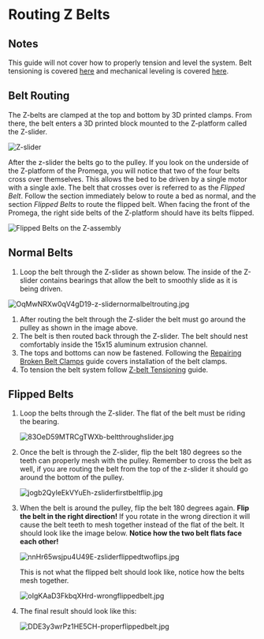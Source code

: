 # Routing Z Belts

## Notes

This guide will not cover how to properly tension and level the system. Belt tensioning is covered [here](belt-tensioning.md) and mechanical leveling is covered [here](mechanical-bed-leveling.md).

## Belt Routing

The Z-belts are clamped at the top and bottom by 3D printed clamps. From there, the belt enters a 3D printed block mounted to the Z-platform called the Z-slider.

![Z-slider](../.gitbook/assets/unyfc5q5yhxmiplc-z-slider.jpg)

After the z-slider the belts go to the pulley. If you look on the underside of the Z-platform of the Promega, you will notice that two of the four belts cross over themselves. This allows the bed to be driven by a single motor with a single axle. The belt that crosses over is referred to as the _Flipped Belt_. Follow the section immediately below to route a bed as normal, and the section _Flipped Belts_ to route the flipped belt. When facing the front of the Promega, the right side belts of the Z-platform should have its belts flipped.

![Flipped Belts on the Z-assembly](../.gitbook/assets/ueredp4tlweemr8t-flippedbelts.jpg)

## Normal Belts

1. Loop the belt through the Z-slider as shown below. The inside of the Z-slider contains bearings that allow the belt to smoothly slide as it is being driven.

![OqMwNRXw0qV4gD19-z-slidernormalbeltrouting.jpg](../.gitbook/assets/oqmwnrxw0qv4gd19-z-slidernormalbeltrouting.jpg)

1. After routing the belt through the Z-slider the belt must go around the pulley as shown in the image above.
2. The belt is then routed back through the Z-slider. The belt should nest comfortably inside the 15x15 aluminum extrusion channel.
3. The tops and bottoms can now be fastened. Following the [Repairing Broken Belt Clamps](install-uninstall/belt-clamps.md) guide covers installation of the belt clamps. 
4. To tension the belt system follow [Z-belt Tensioning](belt-tensioning.md#z-assembly) guide.

## Flipped Belts

1. Loop the belts through the Z-slider. The flat of the belt must be riding the bearing.

   ![83OeD59MTRCgTWXb-beltthroughslider.jpg](../.gitbook/assets/83oed59mtrcgtwxb-beltthroughslider.jpg)

2. Once the belt is through the Z-slider, flip the belt 180 degrees so the teeth can properly mesh with the pulley. Remember to cross the belt as well, if you are routing the belt from the top of the z-slider it should go around the bottom of the pulley.

   ![jogb2QyIeEkVYuEh-zsliderfirstbeltflip.jpg](../.gitbook/assets/jogb2qyieekvyueh-zsliderfirstbeltflip.jpg)

3. When the belt is around the pulley, flip the belt 180 degrees again. **Flip the belt in the right direction!** If you rotate in the wrong direction it will cause the belt teeth to mesh together instead of the flat of the belt. It should look like the image below. **Notice how the two belt flats face each other!**

   ![nnHr65wsjpu4U49E-zsliderflippedtwoflips.jpg](../.gitbook/assets/nnhr65wsjpu4u49e-zsliderflippedtwoflips.jpg)

   This is not what the flipped belt should look like, notice how the belts mesh together.

   ![oIgKAaD3FkbqXHrd-wrongflippedbelt.jpg](../.gitbook/assets/oigkaad3fkbqxhrd-wrongflippedbelt.jpg)

4. The final result should look like this:

   ![DDE3y3wrPz1HE5CH-properflippedbelt.jpg](../.gitbook/assets/dde3y3wrpz1he5ch-properflippedbelt.jpg)

